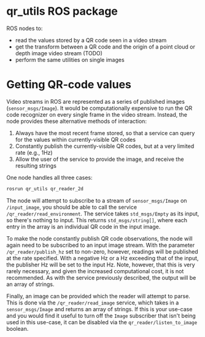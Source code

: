 # qr_utils ROS package

ROS nodes to:

- read the values stored by a QR code seen in a video stream
- get the transform between a QR code and the origin of a point cloud or depth image video stream (TODO)
- perform the same utilities on single images

# Getting QR-code values

Video streams in ROS are represented as a series of published images (`sensor_msgs/Image`). It would be computationally expensive to run the QR code recognizer on every single frame in the video stream. Instead, the node provides these alternative methods of interaction:

1) Always have the most recent frame stored, so that a service can query for the values within currently-visible QR codes
2) Constantly publish the currently-visible QR codes, but at a very limited rate (e.g., 1Hz)
3) Allow the user of the service to provide the image, and receive the resulting strings

One node handles all three cases:

```bash
rosrun qr_utils qr_reader_2d
```

The node will attempt to subscribe to a stream of `sensor_msgs/Image` on `/input_image`, you should be able to call the service `/qr_reader/read_environment`. The service takes `std_msgs/Empty` as its input, so there's nothing to input. This returns `std_msgs/string[]`, where each entry in the array is an individual QR code in the input image.

To make the node constantly publish QR code observations, the node will again need to be subscribed to an input image stream. With the parameter `/qr_reader/publish_hz` set to non-zero, however, readings will be published at the rate specified. With a negative Hz or a Hz exceeding that of the input, the publisher Hz will be set to the input Hz. Note, however, that this is very rarely necessary, and given the increased computational cost, it is not recommended. As with the service previously described, the output will be an array of strings.

Finally, an image can be provided which the reader will attempt to parse. This is done via the `/qr_reader/read_image` service, which takes in a `sensor_msgs/Image` and returns an array of strings. If this is your use-case and you would find it useful to turn off the `Image` subscriber that isn't being used in this use-case, it can be disabled via the `qr_reader/listen_to_image` boolean.
